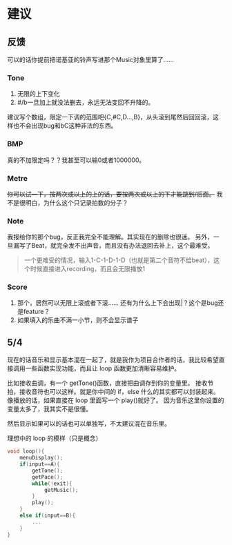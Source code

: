 <!--spellcheck-off-->

# 建议

## 反馈

可以的话你提前把诺基亚的铃声写进那个Music对象里算了……

### Tone

1. 无限的上下变化
2. #/b一旦加上就没法删去，永远无法变回不升降的。

建议写个数组，限定一下调的范围吧{C,#C,D...,B}，从头滚到尾然后回回滚，这样也不会出现bug和bC这种非法的东西。

### BMP

真的不加限定吗？？我甚至可以输0或者1000000。

### Metre

~~你可以试一下，按两次或以上的上的话，要按两次或以上的下才能跳到/后面。~~
我不是很明白，为什么这个只记录拍数的分子？

### Note

我报给你的那个bug，反正我完全不能理解。其实现在的删除也很迷。
另外，一旦漏写了Beat，就完全发不出声音，而且没有办法退回去补上，这个最难受。
> 一个更难受的情况，输入1-C-1-D-1-D（也就是第二个音符不给beat），这个时候直接进入recording，而且会无限播放1

### Score

1. 那个，居然可以无限上滚或者下滚……
    还有为什么上下会出现|？这个是bug还是feature？
2. 如果填入的乐曲不满一小节，则不会显示谱子

## 5/4

现在的话音乐和显示基本混在一起了，就是我作为项目合作者的话，我比较希望直接调用一些函数实现功能，而且让 loop 函数更加清晰容易维护。

比如接收曲调，有一个 getTone()函数，直接把曲调存到你的变量里。
接收节拍，接收音符也可以这样。就是你中间的 if，else 什么的其实都可以封装起来。
像播放的话，如果直接在 loop 里面写一个 play()就好了。
因为音乐这里你设置的变量太多了，我其实不是很懂。

然后显示如果可以的话也可以单独写，不太建议混在音乐里。

理想中的 loop 的模样（只是概念）

```cpp
void loop(){
    menuDisplay();
    if(input==A){
        getTone();
        getPace();
        while(!exit){
            getMusic();
        }
        play();
    }
    else if(input==B){
        ...
    }
}
```
